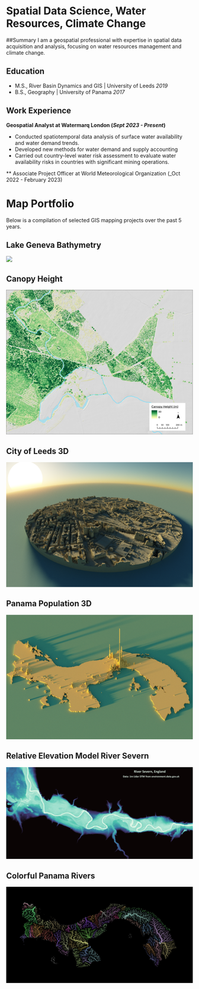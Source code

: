 # Spatial Data Science, Water Resources, Climate Change
##Summary
I am a geospatial professional with expertise in spatial data acquisition and analysis, focusing on water resources management and climate change.

## Education							       		
- M.S., River Basin Dynamics and GIS	| University of Leeds _2019_	 			        		
- B.S., Geography | University of Panama _2017_

## Work Experience
**Geospatial Analyst at Watermarq London (_Sept 2023 - Present_)**
- Conducted spatiotemporal data analysis of surface water availability and water demand trends.
- Developed new methods for water demand and supply accounting
- Carried out country-level water risk assessment to evaluate water availability risks in countries with significant mining operations.

** Associate Project Officer at World Meteorological Organization (_Oct 2022 - February 2023)

# Map Portfolio
Below is a compilation of selected GIS mapping projects over the past 5 years. 





## Lake Geneva Bathymetry
![](assets/lake_Gneva.png)

## Canopy Height
![](assets/canopy_height.png)

## City of Leeds 3D
![](assets/leeds_3d.png)

## Panama Population 3D
![](assets/population_3D.png)

## Relative Elevation Model River Severn
![](assets/REM_severn1.jpg)

## Colorful Panama Rivers
![](assets/panama_rivers.png)







